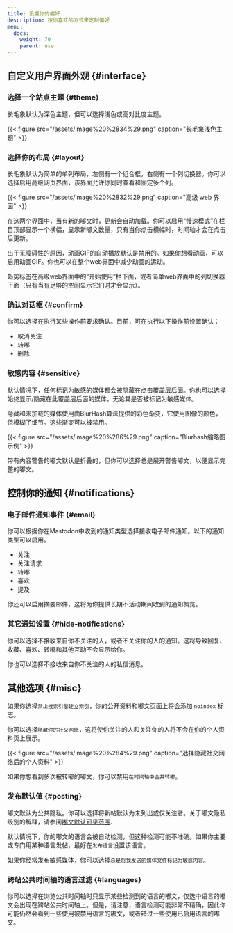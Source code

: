 ```yaml
---
title: 设置你的偏好
description: 按你喜欢的方式来定制偏好
menu:
  docs:
    weight: 70
    parent: user
---
```


## 自定义用户界面外观 {#interface}

### 选择一个站点主题 {#theme}

长毛象默认为深色主题，但可以选择浅色或高对比度主题。

{{< figure src="/assets/image%20%2834%29.png" caption="长毛象浅色主题" >}}

### 选择你的布局 {#layout}

长毛象默认为简单的单列布局，左侧有一个组合框，右侧有一个列切换器。你可以选择启用高级网页界面，该界面允许你同时查看和固定多个列。

{{< figure src="/assets/image%20%2832%29.png" caption="高级 web 界面" >}}

在这两个界面中，当有新的嘟文时，更新会自动加载。你可以启用“慢速模式”在栏目顶部显示一个横幅，显示新嘟文数量，只有当你点击横幅时，时间轴才会在点击后更新。

出于无障碍性的原因，动画GIF的自动播放默认是禁用的。如果你想看动画，可以启用动画GIF。你也可以在整个web界面中减少动画的运动。

趋势标签在高级web界面中的“开始使用”栏下面，或者简单web界面中的列切换器下面（只有当有足够的空间显示它们时才会显示）。

### 确认对话框 {#confirm}

你可以选择在执行某些操作前要求确认。目前，可在执行以下操作前设置确认：

* 取消关注
* 转嘟
* 删除

### 敏感内容 {#sensitive}

默认情况下，任何标记为敏感的媒体都会被隐藏在点击覆盖层后面。你也可以选择始终显示/隐藏在此覆盖层后面的媒体，无论其是否被标记为敏感媒体。

隐藏和未加载的媒体使用由BlurHash算法提供的彩色渐变，它使用图像的颜色，但模糊了细节。这些渐变可以被禁用。

{{< figure src="/assets/image%20%286%29.png" caption="Blurhash缩略图示例" >}}

带有内容警告的嘟文默认是折叠的，但你可以选择总是展开警告嘟文，以便显示完整的嘟文。

## 控制你的通知 {#notifications}

### 电子邮件通知事件 {#email}

你可以根据你在Mastodon中收到的通知类型选择接收电子邮件通知。以下的通知类型可以启用。

* 关注
* 关注请求
* 转嘟
* 喜欢
* 提及

你还可以启用摘要邮件，这将为你提供长期不活动期间收到的通知概览。

### 其它通知设置 {#hide-notifications}

你可以选择不接收来自你不关注的人，或者不关注你的人的通知。这将导致回复、收藏、喜欢、转嘟和其他互动不会显示给你。

你也可以选择不接收来自你不关注的人的私信消息。

## 其他选项 {#misc}

如果你选择`禁止搜索引擎建立索引`，你的公开资料和嘟文页面上将会添加 `noindex` 标志。

你可以选择`隐藏你的社交网络`，这将使你关注的人和关注你的人将不会在你的个人资料页上展示。

{{< figure src="/assets/image%20%284%29.png" caption="选择隐藏社交网络后的个人资料" >}}

如果你想看到多次被转嘟的嘟文，你可以禁用`在时间轴中合并转嘟`。

### 发布默认值 {#posting}

嘟文默认为公共隐私。你可以选择将新帖默认为未列出或仅关注者。关于嘟文隐私级别的解释，请参阅[嘟文默认可见范围](posting.md#publishing-levels).

默认情况下，你的嘟文的语言会被自动检测，但这种检测可能不准确。如果你主要或专门用某种语言发帖，最好在`发布语言`设置该语言。

如果你经常发布敏感媒体，你可以选择`总是将我发送的媒体文件标记为敏感内容`。

### 跨站公共时间轴的语言过滤 {#languages}

你可以选择在浏览公共时间轴时只显示某些检测到的语言的嘟文，仅选中语言的嘟文会出现在跨站公共时间轴上。但是，请注意，语言检测可能非常不精确，因此你可能仍然会看到一些使用被禁用语言的嘟文，或者错过一些使用已启用语言的嘟文。
